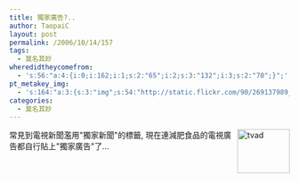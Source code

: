```yaml
---
title: 獨家廣告?..
author: TaopaiC
layout: post
permalink: /2006/10/14/157
tags:
  - 莫名其妙
wheredidtheycomefrom:
  - 's:56:"a:4:{i:0;i:162;i:1;s:2:"65";i:2;s:3:"132";i:3;s:2:"70";}";'
pt_metakey_img:
  - 's:164:"a:3:{s:3:"img";s:54:"http://static.flickr.com/90/269137989_5c9bb49ef7_o.png";s:3:"alt";s:4:"tvad";s:3:"url";s:47:"http://www.flickr.com/photos/taopaic/269137989/";}";'
categories:
  - 莫名其妙
---
```

[<img src="http://static.flickr.com/90/269137989_5c9bb49ef7_o.png" title="tvad" alt="tvad" align="right" height="79" width="94" />][1]常見到電視新聞濫用"獨家新聞"的標籤, 現在連減肥食品的電視廣告都自行貼上"獨家廣告"了&#8230;

 [1]: http://www.flickr.com/photos/taopaic/269137989/ "Photo Sharing"